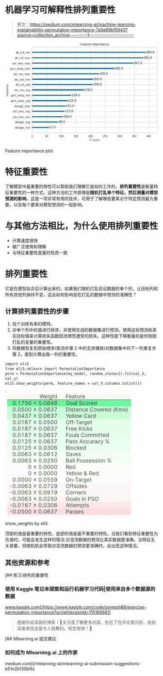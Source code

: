 # 机器学习可解释性排列重要性

> 原文：<https://medium.com/mlearning-ai/machine-learning-explainability-permutation-importance-7a9a69bf5943?source=collection_archive---------1----------------------->

![](img/562cb35329217268376fa1f5dc86de66.png)

Feature importance plot

# 特征重要性

了解模型中最重要的特性可以帮助我们理解它是如何工作的。**排列重要性**是衡量特征重要性的一种方式。这种方法的工作原理是**随机打乱单个特征，然后测量对模型预测的影响**。这是一项非常有用的技术，可用于了解哪些要素对于特定预测最为重要，以及每个要素对模型预测的一般影响。

# 与其他方法相比，为什么使用排列重要性

*   计算速度很快
*   被广泛使用和理解
*   与特征重要性度量的性质一致

# 排列重要性

它是在模型拟合后计算出来的。如果我们随机打乱验证数据的单个列，让目标列和所有其他列保持不变，这会如何影响现在打乱的数据中预测的准确性？

## 计算排列重要性的步骤

1.  找个训练有素的模特。
2.  对单个列中的值进行排序，并使用生成的数据集进行预测。使用这些预测和真实目标值来计算损失函数因洗牌而遭受的损失。这种性能下降衡量的是你刚刚打乱的变量的重要性。
3.  将数据恢复到原始顺序(取消步骤 2 中的无序播放)对数据集中的下一列重复步骤 2，直到计算出每一列的重要性。

```
import eli5
from eli5.sklearn import PermutationImportance
perm = PermutationImportance(my_model, random_state=1).fit(val_X, val_y)
eli5.show_weights(perm, feature_names = val_X.columns.tolist())
```

![](img/8a2579d8cf5e5b38adbce2db44ead798.png)

show_weights by eli5

顶部的值是最重要的特性，底部的值是最不重要的特性。当我们看到特征重要性为负值时，可能会发生这样的情况:对混洗数据的预测比真实数据更准确。当特征无关紧要，但随机机会导致对混洗数据的预测更准确时，会出现这种情况。

## 其他资源和参考

[](https://www.kaggle.com/code/somesh88/exercise-permutation-importance?scriptVersionId=115166681) [## 练习:排列的重要性

### 使用 Kaggle 笔记本探索和运行机器学习代码|使用来自多个数据源的数据

www.kaggle.com](https://www.kaggle.com/code/somesh88/exercise-permutation-importance?scriptVersionId=115166681) 

> 感谢你阅读我的博客！🤗关注我了解更多内容，别忘了在评论里问好。收到读者来信总是令人鼓舞的。祝您愉快！🤗

[](/mlearning-ai/mlearning-ai-submission-suggestions-b51e2b130bfb) [## Mlearning.ai 提交建议

### 如何成为 Mlearning.ai 上的作家

medium.com](/mlearning-ai/mlearning-ai-submission-suggestions-b51e2b130bfb)